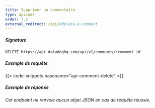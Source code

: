 ```yaml
---
title: Supprimer un commentaire
type: apicode
order: 7.3
external_redirect: /api/#delete-a-comment
---
```


##### Signature
`DELETE https://api.datadoghq.com/api/v1/comments/:comment_id`
##### Exemple de requête
{{< code-snippets basename="api-comment-delete" >}}
##### Exemple de réponse
*Cet endpoint ne renvoie aucun objet JSON en cas de requête réussie.*